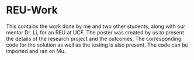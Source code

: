 # REU-Work

This contains the work done by me and two other students, along with our mentor Dr. Li, for an REU at UCF. The poster was created by us to present the details of the research project and the outcomes. The corresponding code for the solution as well as the testing is also present. The code can be imported and ran on Mu.
